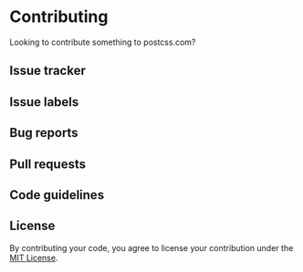 # Contributing 

Looking to contribute something to postcss.com?  

## Issue tracker

## Issue labels

## Bug reports

## Pull requests

## Code guidelines 

## License

By contributing your code, you agree to license your contribution under the [MIT License](https://github.com/postcss/postcss.com/blob/master/LICENSE). 

